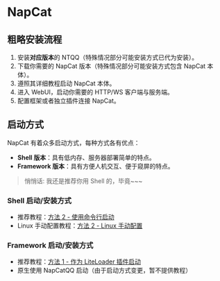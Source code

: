 # NapCat

## 粗略安装流程
1. 安装**对应版本**的 NTQQ（特殊情况部分可能安装方式已代为安装）。
2. 下载你需要的 NapCat 版本（特殊情况部分可能安装方式包含 NapCat 本体）。
3. 遵照其详细教程启动 NapCat 本体。
4. 进入 WebUI，启动你需要的 HTTP/WS 客户端与服务端。
5. 配置框架或者独立插件连接 NapCat。

## 启动方式
NapCat 有着众多启动方式，每种方式各有优点：

- **Shell 版本**：具有低内存、服务器部署简单的特点。
- **Framework 版本**：具有方便人机交互、便于窥屏的特点。

> 悄悄话: 我还是推荐你用 Shell 的，毕竟~~~
### Shell 启动/安装方式
- 推荐教程：[方法 2 - 使用命令行启动](./boot/Shell.md)
- Linux 手动配置教程：[方法 2 - Linux 手动配置](./boot/Shell-Linux-SemiAuto.md)

### Framework 启动/安装方式
- 推荐教程：[方法 1 - 作为 LiteLoader 插件启动](./boot/Framework.md)
- 原生使用 NapCatQQ 启动（由于启动方式变更，暂不提供教程）